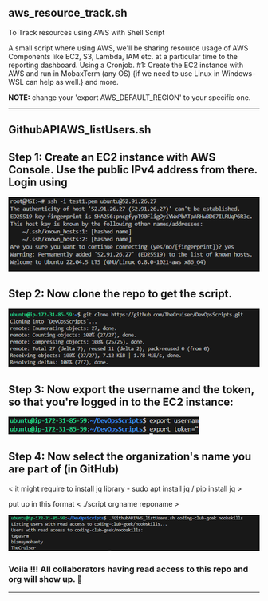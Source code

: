 aws_resource_track.sh
----------------------------------------------------------------------------------------

To Track resources using AWS with Shell Script

A small script where using AWS, we'll be sharing resource usage of AWS Components like EC2, S3, Lambda, IAM etc. at a particular time to the reporting dashboard. Using a Cronjob.
#1: Create the EC2 instance with AWS and run in MobaxTerm (any OS) {if we need to use Linux in Windows - WSL can help as well.} and more.

**NOTE:** change your 'export AWS_DEFAULT_REGION' to your specific one.

----------------------------------------------------

GithubAPIAWS_listUsers.sh
-----------------------------------------------------------------------------------------

## Step 1: Create an EC2 instance with AWS Console. Use the public IPv4 address from there. Login using 

![snip1](./imgs/image.png)

## Step 2: Now clone the repo to get the script.
![snip2](./imgs/image-1.png)

## Step 3: Now export the username and the token, so that you're logged in to the EC2 instance:
![snip3](./imgs/image-2.png)

## Step 4: Now select the organization's name you are part of (in GitHub)

< it might require to install jq library - sudo apt install jq / pip install jq >

put up in this format < ./script orgname reponame >

![snip4](./imgs/image-3.png)

### Voila !!! All collaborators having read access to this repo and org will show up. 🎉



------------------------------------------------------------------------------------------


